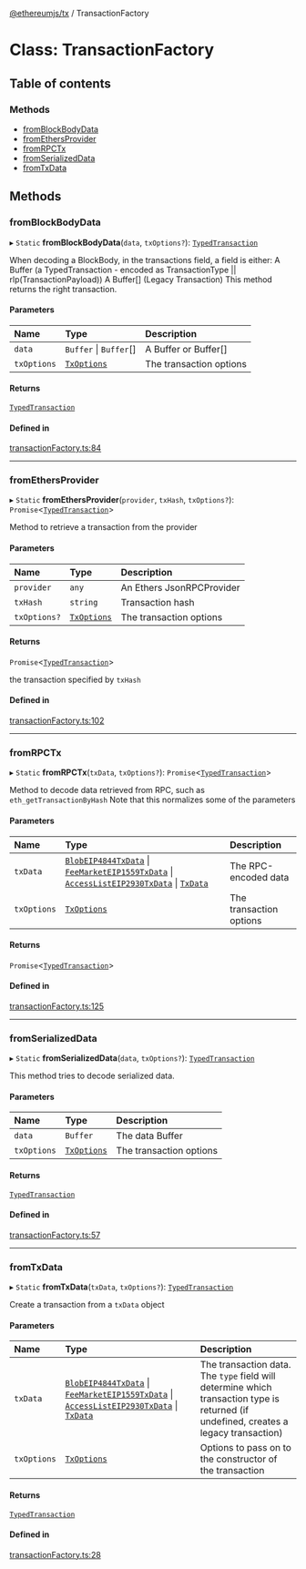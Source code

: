 [@ethereumjs/tx](../README.md) / TransactionFactory

# Class: TransactionFactory

## Table of contents

### Methods

- [fromBlockBodyData](TransactionFactory.md#fromblockbodydata)
- [fromEthersProvider](TransactionFactory.md#fromethersprovider)
- [fromRPCTx](TransactionFactory.md#fromrpctx)
- [fromSerializedData](TransactionFactory.md#fromserializeddata)
- [fromTxData](TransactionFactory.md#fromtxdata)

## Methods

### fromBlockBodyData

▸ `Static` **fromBlockBodyData**(`data`, `txOptions?`): [`TypedTransaction`](../README.md#typedtransaction)

When decoding a BlockBody, in the transactions field, a field is either:
A Buffer (a TypedTransaction - encoded as TransactionType || rlp(TransactionPayload))
A Buffer[] (Legacy Transaction)
This method returns the right transaction.

#### Parameters

| Name | Type | Description |
| :------ | :------ | :------ |
| `data` | `Buffer` \| `Buffer`[] | A Buffer or Buffer[] |
| `txOptions` | [`TxOptions`](../interfaces/TxOptions.md) | The transaction options |

#### Returns

[`TypedTransaction`](../README.md#typedtransaction)

#### Defined in

[transactionFactory.ts:84](https://github.com/ethereumjs/ethereumjs-monorepo/blob/master/packages/tx/src/transactionFactory.ts#L84)

___

### fromEthersProvider

▸ `Static` **fromEthersProvider**(`provider`, `txHash`, `txOptions?`): `Promise`<[`TypedTransaction`](../README.md#typedtransaction)\>

Method to retrieve a transaction from the provider

#### Parameters

| Name | Type | Description |
| :------ | :------ | :------ |
| `provider` | `any` | An Ethers JsonRPCProvider |
| `txHash` | `string` | Transaction hash |
| `txOptions?` | [`TxOptions`](../interfaces/TxOptions.md) | The transaction options |

#### Returns

`Promise`<[`TypedTransaction`](../README.md#typedtransaction)\>

the transaction specified by `txHash`

#### Defined in

[transactionFactory.ts:102](https://github.com/ethereumjs/ethereumjs-monorepo/blob/master/packages/tx/src/transactionFactory.ts#L102)

___

### fromRPCTx

▸ `Static` **fromRPCTx**(`txData`, `txOptions?`): `Promise`<[`TypedTransaction`](../README.md#typedtransaction)\>

Method to decode data retrieved from RPC, such as `eth_getTransactionByHash`
Note that this normalizes some of the parameters

#### Parameters

| Name | Type | Description |
| :------ | :------ | :------ |
| `txData` | [`BlobEIP4844TxData`](../interfaces/BlobEIP4844TxData.md) \| [`FeeMarketEIP1559TxData`](../interfaces/FeeMarketEIP1559TxData.md) \| [`AccessListEIP2930TxData`](../interfaces/AccessListEIP2930TxData.md) \| [`TxData`](../README.md#txdata) | The RPC-encoded data |
| `txOptions` | [`TxOptions`](../interfaces/TxOptions.md) | The transaction options |

#### Returns

`Promise`<[`TypedTransaction`](../README.md#typedtransaction)\>

#### Defined in

[transactionFactory.ts:125](https://github.com/ethereumjs/ethereumjs-monorepo/blob/master/packages/tx/src/transactionFactory.ts#L125)

___

### fromSerializedData

▸ `Static` **fromSerializedData**(`data`, `txOptions?`): [`TypedTransaction`](../README.md#typedtransaction)

This method tries to decode serialized data.

#### Parameters

| Name | Type | Description |
| :------ | :------ | :------ |
| `data` | `Buffer` | The data Buffer |
| `txOptions` | [`TxOptions`](../interfaces/TxOptions.md) | The transaction options |

#### Returns

[`TypedTransaction`](../README.md#typedtransaction)

#### Defined in

[transactionFactory.ts:57](https://github.com/ethereumjs/ethereumjs-monorepo/blob/master/packages/tx/src/transactionFactory.ts#L57)

___

### fromTxData

▸ `Static` **fromTxData**(`txData`, `txOptions?`): [`TypedTransaction`](../README.md#typedtransaction)

Create a transaction from a `txData` object

#### Parameters

| Name | Type | Description |
| :------ | :------ | :------ |
| `txData` | [`BlobEIP4844TxData`](../interfaces/BlobEIP4844TxData.md) \| [`FeeMarketEIP1559TxData`](../interfaces/FeeMarketEIP1559TxData.md) \| [`AccessListEIP2930TxData`](../interfaces/AccessListEIP2930TxData.md) \| [`TxData`](../README.md#txdata) | The transaction data. The `type` field will determine which transaction type is returned (if undefined, creates a legacy transaction) |
| `txOptions` | [`TxOptions`](../interfaces/TxOptions.md) | Options to pass on to the constructor of the transaction |

#### Returns

[`TypedTransaction`](../README.md#typedtransaction)

#### Defined in

[transactionFactory.ts:28](https://github.com/ethereumjs/ethereumjs-monorepo/blob/master/packages/tx/src/transactionFactory.ts#L28)

